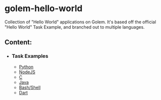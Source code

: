 # golem-hello-world
Collection of "Hello World" applications on Golem. It's based off the official "Hello World" Task Example, and branched out to multiple languages.

## Content:
 - ### Task Examples
   - [Python](https://github.com/figurestudios/golem-hello-world/tree/main/golem-hello-world-py)
   - [NodeJS](https://github.com/figurestudios/golem-hello-world/tree/main/golem-hello-world-js)
   - [C](https://github.com/figurestudios/golem-hello-world/tree/main/golem-hello-world-c)
   - [Java](https://github.com/figurestudios/golem-hello-world/tree/main/golem-hello-world-java)
   - [Bash/Shell](https://github.com/figurestudios/golem-hello-world/tree/main/golem-hello-world-bash)
   - [Dart](https://github.com/figurestudios/golem-hello-world/tree/main/golem-hello-world-dart)
